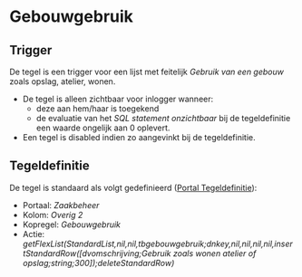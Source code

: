 # Gebouwgebruik

## Trigger

De tegel is een trigger voor een lijst met feitelijk *Gebruik van een gebouw* zoals opslag, atelier, wonen.

- De tegel is alleen zichtbaar voor inlogger wanneer:
  - deze aan hem/haar is toegekend
  - de evaluatie van het *SQL statement onzichtbaar* bij de tegeldefinitie een waarde ongelijk aan 0 oplevert.
- Een tegel is disabled indien zo aangevinkt bij de tegeldefinitie.

## Tegeldefinitie

De tegel is standaard als volgt gedefinieerd ([Portal Tegeldefinitie](/docs/instellen_inrichten/portaldefinitie/portal_tegel.md)):

- Portaal: *Zaakbeheer*
- Kolom: *Overig 2*
- Kopregel: *Gebouwgebruik*
- Actie: *getFlexList(StandardList,nil,nil,tbgebouwgebruik;dnkey,nil,nil,nil,nil,insertStandardRow([dvomschrijving;Gebruik zoals wonen atelier of opslag;string;300]);deleteStandardRow)*

